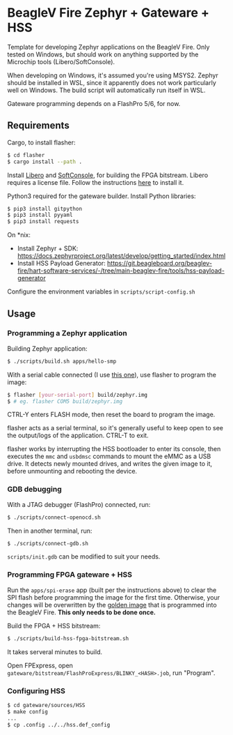 # BeagleV Fire Zephyr + Gateware + HSS

Template for developing Zephyr applications on the BeagleV Fire. Only tested on Windows, but should work on anything supported by the Microchip tools (Libero/SoftConsole).

When developing on Windows, it's assumed you're using MSYS2. Zephyr should be installed in WSL, since it apparently does not work particularly well on Windows. The build script will automatically run itself in WSL.

Gateware programming depends on a FlashPro 5/6, for now.

## Requirements
Cargo, to install flasher:
```sh
$ cd flasher
$ cargo install --path .
```

Install [Libero](https://www.microchip.com/en-us/products/fpgas-and-plds/fpga-and-soc-design-tools/fpga/libero-software-later-versions) and [SoftConsole](https://www.microchip.com/en-us/products/fpgas-and-plds/fpga-and-soc-design-tools/soc-fpga/softconsole), for building the FPGA bitstream. Libero requires a license file. Follow the instructions [here](https://ww1.microchip.com/downloads/aemdocuments/documents/fpga/core-docs/Libero/12_4_0/Tool/Libero_Installation_Licensing_Setup_User_Guide_V34.pdf) to install it.

Python3 required for the gateware builder. Install Python libraries:
```sh
$ pip3 install gitpython
$ pip3 install pyyaml
$ pip3 install requests
```

On *nix:
- Install Zephyr + SDK: https://docs.zephyrproject.org/latest/develop/getting_started/index.html
- Install HSS Payload Generator: https://git.beagleboard.org/beaglev-fire/hart-software-services/-/tree/main-beaglev-fire/tools/hss-payload-generator

Configure the environment variables in `scripts/script-config.sh`


## Usage
### Programming a Zephyr application
Building Zephyr application:
```sh
$ ./scripts/build.sh apps/hello-smp
```

With a serial cable connected (I use [this one](https://www.adafruit.com/product/954)), use flasher to program the image:
```sh
$ flasher [your-serial-port] build/zephyr.img
$ # eg. flasher COM5 build/zephyr.img
```

CTRL-Y enters FLASH mode, then reset the board to program the image.

flasher acts as a serial terminal, so it's generally useful to keep open to see the output/logs of the application. CTRL-T to exit.

flasher works by interrupting the HSS bootloader to enter its console, then executes the `mmc` and `usbdmsc` commands to mount the eMMC as a USB drive. It detects newly mounted drives, and writes the given image to it, before unmounting and rebooting the device.

### GDB debugging
With a JTAG debugger (FlashPro) connected, run:
```sh
$ ./scripts/connect-openocd.sh
```

Then in another terminal, run:
```sh
$ ./scripts/connect-gdb.sh
```

`scripts/init.gdb` can be modified to suit your needs.

### Programming FPGA gateware + HSS
Run the `apps/spi-erase` app (built per the instructions above) to clear the SPI flash before programming the image for the first time. Otherwise, your changes will be overwritten by the [golden image](https://ww1.microchip.com/downloads/aemDocuments/documents/FPGA/ProductDocuments/UserGuides/PolarFire_FPGA_and_PolarFire_SoC_FPGA_Programming_User_Guide_VB.pdf) that is programmed into the BeagleV Fire. **This only needs to be done once.**

Build the FPGA + HSS bitstream:
```sh
$ ./scripts/build-hss-fpga-bitstream.sh
```
It takes serveral minutes to build.

Open FPExpress, open `gateware/bitstream/FlashProExpress/BLINKY_<HASH>.job`, run "Program".

### Configuring HSS
```sh
$ cd gateware/sources/HSS
$ make config
...
$ cp .config ../../hss.def_config
```
